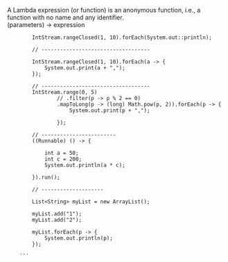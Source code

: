 A Lambda expression (or function) is an anonymous function, i.e., a function with no name and any identifier. </br>
		(parameters) -> expression

```
		IntStream.rangeClosed(1, 10).forEach(System.out::println);

		// -----------------------------------

		IntStream.rangeClosed(1, 10).forEach(a -> {
			System.out.print(a + ",");
		});

		// -----------------------------------
		IntStream.range(0, 5)
				// .filter(p -> p % 2 == 0)
				.mapToLong(p -> (long) Math.pow(p, 2)).forEach(p -> {
					System.out.print(p + ",");

				});

		// ------------------------
		((Runnable) () -> {

			int a = 50;
			int c = 200;
			System.out.println(a * c);

		}).run();

		// --------------------

		List<String> myList = new ArrayList();

		myList.add("1");
		myList.add("2");

		myList.forEach(p -> {
			System.out.println(p);
		});
    
    ```
		
